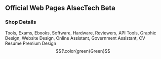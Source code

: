 ## Official Web Pages AlsecTech Beta 
### Shop Details

Tools, Exams, Ebooks, Software, Hardware, Reviewers, API Tools, Graphic Design, Website Design, Online Assistant, Government Assistant, CV Resume Premium Design 
$${\color{green}Green}$$
